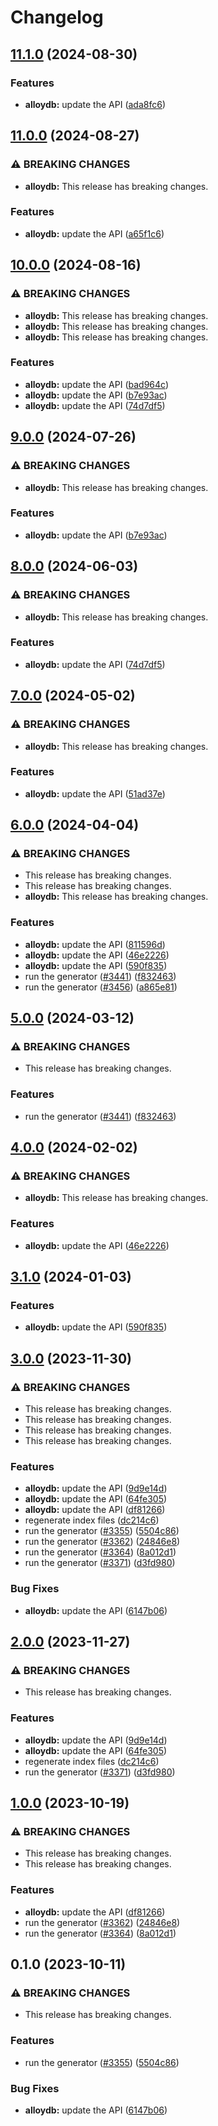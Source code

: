 # Changelog

## [11.1.0](https://github.com/googleapis/google-api-nodejs-client/compare/alloydb-v11.0.0...alloydb-v11.1.0) (2024-08-30)


### Features

* **alloydb:** update the API ([ada8fc6](https://github.com/googleapis/google-api-nodejs-client/commit/ada8fc685e70ac650421bc6eccf9d5e12e47720f))

## [11.0.0](https://github.com/googleapis/google-api-nodejs-client/compare/alloydb-v10.0.0...alloydb-v11.0.0) (2024-08-27)


### ⚠ BREAKING CHANGES

* **alloydb:** This release has breaking changes.

### Features

* **alloydb:** update the API ([a65f1c6](https://github.com/googleapis/google-api-nodejs-client/commit/a65f1c6b3afc77831875f13ff365f81446ce20b1))

## [10.0.0](https://github.com/googleapis/google-api-nodejs-client/compare/alloydb-v9.0.0...alloydb-v10.0.0) (2024-08-16)


### ⚠ BREAKING CHANGES

* **alloydb:** This release has breaking changes.
* **alloydb:** This release has breaking changes.
* **alloydb:** This release has breaking changes.

### Features

* **alloydb:** update the API ([bad964c](https://github.com/googleapis/google-api-nodejs-client/commit/bad964cdcfa661e2e8245fc33699d10a2c60b8e8))
* **alloydb:** update the API ([b7e93ac](https://github.com/googleapis/google-api-nodejs-client/commit/b7e93ac4079d5792f129240b485022a82f03590e))
* **alloydb:** update the API ([74d7df5](https://github.com/googleapis/google-api-nodejs-client/commit/74d7df54893cec6a0f80c3b1ff3618248b7c0a6d))

## [9.0.0](https://github.com/googleapis/google-api-nodejs-client/compare/alloydb-v8.0.0...alloydb-v9.0.0) (2024-07-26)


### ⚠ BREAKING CHANGES

* **alloydb:** This release has breaking changes.

### Features

* **alloydb:** update the API ([b7e93ac](https://github.com/googleapis/google-api-nodejs-client/commit/b7e93ac4079d5792f129240b485022a82f03590e))

## [8.0.0](https://github.com/googleapis/google-api-nodejs-client/compare/alloydb-v7.0.0...alloydb-v8.0.0) (2024-06-03)


### ⚠ BREAKING CHANGES

* **alloydb:** This release has breaking changes.

### Features

* **alloydb:** update the API ([74d7df5](https://github.com/googleapis/google-api-nodejs-client/commit/74d7df54893cec6a0f80c3b1ff3618248b7c0a6d))

## [7.0.0](https://github.com/googleapis/google-api-nodejs-client/compare/alloydb-v6.0.0...alloydb-v7.0.0) (2024-05-02)


### ⚠ BREAKING CHANGES

* **alloydb:** This release has breaking changes.

### Features

* **alloydb:** update the API ([51ad37e](https://github.com/googleapis/google-api-nodejs-client/commit/51ad37ee97ac19ca26c26c645f39f8d9d3fde0cd))

## [6.0.0](https://github.com/googleapis/google-api-nodejs-client/compare/alloydb-v5.0.0...alloydb-v6.0.0) (2024-04-04)


### ⚠ BREAKING CHANGES

* This release has breaking changes.
* This release has breaking changes.
* **alloydb:** This release has breaking changes.

### Features

* **alloydb:** update the API ([811596d](https://github.com/googleapis/google-api-nodejs-client/commit/811596da7a26579904df0d865d0c79e8bf789fdb))
* **alloydb:** update the API ([46e2226](https://github.com/googleapis/google-api-nodejs-client/commit/46e222624198f842f2a4cad22479c881f84a6db5))
* **alloydb:** update the API ([590f835](https://github.com/googleapis/google-api-nodejs-client/commit/590f835773fe627a43a2f76aaa929260fd69955a))
* run the generator ([#3441](https://github.com/googleapis/google-api-nodejs-client/issues/3441)) ([f832463](https://github.com/googleapis/google-api-nodejs-client/commit/f832463312572dc58fe89f9254282982a520d1df))
* run the generator ([#3456](https://github.com/googleapis/google-api-nodejs-client/issues/3456)) ([a865e81](https://github.com/googleapis/google-api-nodejs-client/commit/a865e81539b315d3b321650663ba0b2555b1e5a1))

## [5.0.0](https://github.com/googleapis/google-api-nodejs-client/compare/alloydb-v4.0.0...alloydb-v5.0.0) (2024-03-12)


### ⚠ BREAKING CHANGES

* This release has breaking changes.

### Features

* run the generator ([#3441](https://github.com/googleapis/google-api-nodejs-client/issues/3441)) ([f832463](https://github.com/googleapis/google-api-nodejs-client/commit/f832463312572dc58fe89f9254282982a520d1df))

## [4.0.0](https://github.com/googleapis/google-api-nodejs-client/compare/alloydb-v3.1.0...alloydb-v4.0.0) (2024-02-02)


### ⚠ BREAKING CHANGES

* **alloydb:** This release has breaking changes.

### Features

* **alloydb:** update the API ([46e2226](https://github.com/googleapis/google-api-nodejs-client/commit/46e222624198f842f2a4cad22479c881f84a6db5))

## [3.1.0](https://github.com/googleapis/google-api-nodejs-client/compare/alloydb-v3.0.0...alloydb-v3.1.0) (2024-01-03)


### Features

* **alloydb:** update the API ([590f835](https://github.com/googleapis/google-api-nodejs-client/commit/590f835773fe627a43a2f76aaa929260fd69955a))

## [3.0.0](https://github.com/googleapis/google-api-nodejs-client/compare/alloydb-v2.0.0...alloydb-v3.0.0) (2023-11-30)


### ⚠ BREAKING CHANGES

* This release has breaking changes.
* This release has breaking changes.
* This release has breaking changes.
* This release has breaking changes.

### Features

* **alloydb:** update the API ([9d9e14d](https://github.com/googleapis/google-api-nodejs-client/commit/9d9e14d765436899e0111520db57d977f11b2c79))
* **alloydb:** update the API ([64fe305](https://github.com/googleapis/google-api-nodejs-client/commit/64fe305f5f1d00d30477f0c8090f5432e181638f))
* **alloydb:** update the API ([df81266](https://github.com/googleapis/google-api-nodejs-client/commit/df812667e65db01914fc6def0fb813c38254ffb6))
* regenerate index files ([dc214c6](https://github.com/googleapis/google-api-nodejs-client/commit/dc214c6fc788530f9723840985ef901e725b4330))
* run the generator ([#3355](https://github.com/googleapis/google-api-nodejs-client/issues/3355)) ([5504c86](https://github.com/googleapis/google-api-nodejs-client/commit/5504c86fd61740886047320e2ed70f02a164acd7))
* run the generator ([#3362](https://github.com/googleapis/google-api-nodejs-client/issues/3362)) ([24846e8](https://github.com/googleapis/google-api-nodejs-client/commit/24846e81aa8f487b8d30b4d1b31c945e9968ec42))
* run the generator ([#3364](https://github.com/googleapis/google-api-nodejs-client/issues/3364)) ([8a012d1](https://github.com/googleapis/google-api-nodejs-client/commit/8a012d18c1dd5499a087b114eda0f2c22baef203))
* run the generator ([#3371](https://github.com/googleapis/google-api-nodejs-client/issues/3371)) ([d3fd980](https://github.com/googleapis/google-api-nodejs-client/commit/d3fd980907c318048c7ee471c38033cf529a3c04))


### Bug Fixes

* **alloydb:** update the API ([6147b06](https://github.com/googleapis/google-api-nodejs-client/commit/6147b06130a6324d6db32b3d73c53ff031b34f1f))

## [2.0.0](https://github.com/googleapis/google-api-nodejs-client/compare/alloydb-v1.0.0...alloydb-v2.0.0) (2023-11-27)


### ⚠ BREAKING CHANGES

* This release has breaking changes.

### Features

* **alloydb:** update the API ([9d9e14d](https://github.com/googleapis/google-api-nodejs-client/commit/9d9e14d765436899e0111520db57d977f11b2c79))
* **alloydb:** update the API ([64fe305](https://github.com/googleapis/google-api-nodejs-client/commit/64fe305f5f1d00d30477f0c8090f5432e181638f))
* regenerate index files ([dc214c6](https://github.com/googleapis/google-api-nodejs-client/commit/dc214c6fc788530f9723840985ef901e725b4330))
* run the generator ([#3371](https://github.com/googleapis/google-api-nodejs-client/issues/3371)) ([d3fd980](https://github.com/googleapis/google-api-nodejs-client/commit/d3fd980907c318048c7ee471c38033cf529a3c04))

## [1.0.0](https://github.com/googleapis/google-api-nodejs-client/compare/alloydb-v0.1.0...alloydb-v1.0.0) (2023-10-19)


### ⚠ BREAKING CHANGES

* This release has breaking changes.
* This release has breaking changes.

### Features

* **alloydb:** update the API ([df81266](https://github.com/googleapis/google-api-nodejs-client/commit/df812667e65db01914fc6def0fb813c38254ffb6))
* run the generator ([#3362](https://github.com/googleapis/google-api-nodejs-client/issues/3362)) ([24846e8](https://github.com/googleapis/google-api-nodejs-client/commit/24846e81aa8f487b8d30b4d1b31c945e9968ec42))
* run the generator ([#3364](https://github.com/googleapis/google-api-nodejs-client/issues/3364)) ([8a012d1](https://github.com/googleapis/google-api-nodejs-client/commit/8a012d18c1dd5499a087b114eda0f2c22baef203))

## 0.1.0 (2023-10-11)


### ⚠ BREAKING CHANGES

* This release has breaking changes.

### Features

* run the generator ([#3355](https://github.com/googleapis/google-api-nodejs-client/issues/3355)) ([5504c86](https://github.com/googleapis/google-api-nodejs-client/commit/5504c86fd61740886047320e2ed70f02a164acd7))


### Bug Fixes

* **alloydb:** update the API ([6147b06](https://github.com/googleapis/google-api-nodejs-client/commit/6147b06130a6324d6db32b3d73c53ff031b34f1f))
